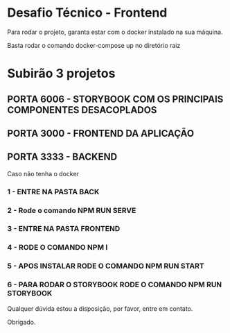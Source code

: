 # Desafio Técnico - Frontend

Para rodar o projeto, garanta estar com o docker instalado na sua máquina.

Basta rodar o comando docker-compose up no diretório raiz

# Subirão 3 projetos
## PORTA 6006 - STORYBOOK COM OS PRINCIPAIS COMPONENTES DESACOPLADOS
## PORTA 3000 - FRONTEND DA APLICAÇÃO
## PORTA 3333 - BACKEND


Caso não tenha o docker

### 1 - ENTRE NA PASTA BACK
### 2 - Rode o comando NPM RUN SERVE
### 3 - ENTRE NA PASTA FRONTEND
### 4 - RODE O COMANDO NPM I 
### 5 - APOS INSTALAR RODE O COMANDO NPM RUN START
### 6 - PARA RODAR O STORYBOOK RODE O COMANDO NPM RUN STORYBOOK

Qualquer dúvida estou a disposição, por favor, entre em contato.

Obrigado.
